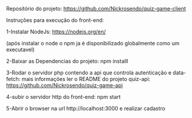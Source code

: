 Repositório do projeto: https://github.com/Nickrosendo/quiz-game-client

Instruções para execução do front-end:

1-Instalar NodeJs: https://nodejs.org/en/

(após instalar o node o npm ja é disponibilizado globalmente como um executavel)

2-Baixar as Dependencias do projeto: npm installl

3-Rodar o servidor php contendo a api que controla autenticação e data-fetch: mais informações ler o README do projeto quiz-api: https://github.com/Nickrosendo/quiz-game-api

4-subir o servidor http do front-end: npm start

5-Abrir o browser na url http://localhost:3000 e realizar cadastro 